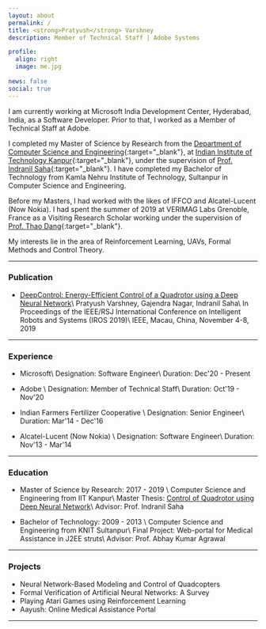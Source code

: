 ```yaml
---
layout: about
permalink: /
title: <strong>Pratyush</strong> Varshney
description: Member of Technical Staff | Adobe Systems

profile:
  align: right
  image: me.jpg
  
news: false
social: true
---
```


I am currently working at Microsoft India Development Center, Hyderabad, India, as a Software Developer. Prior to that, I worked as a Member of Technical Staff at Adobe. 

I completed my Master of Science by Research from the [Department of Computer Science and Engineering](https://www.cse.iitk.ac.in/){:target="\_blank"}, at [Indian Institute of Technology Kanpur](http://www.iitk.ac.in/){:target="\_blank"}, under the supervision of [Prof. Indranil Saha](https://www.cse.iitk.ac.in/users/isaha/){:target="\_blank"}. I have completed my Bachelor of Technology from Kamla Nehru Institute of Technology, Sultanpur in Computer Science and Engineering. 

Before my Masters, I had worked with the likes of IFFCO and Alcatel-Lucent (Now Nokia). I had spent the summer of 2019 at VERIMAG Labs Grenoble, France as a Visiting Research Scholar working under the supervision of [Prof. Thao Dang](http://www-verimag.imag.fr/PEOPLE/Thao.Dang/){:target="\_blank"}.


My interests lie in the area of Reinforcement Learning, UAVs, Formal Methods and Control Theory.


-----------------

### __Publication__

* [DeepControl: Energy-Efficient Control of a Quadrotor using a Deep Neural Network](https://www.youtube.com/watch?v=kWvylnCUUAQ&feature=youtu.be)\\
  Pratyush Varshney, Gajendra Nagar, Indranil Saha\\
  In Proceedings of the IEEE/RSJ International Conference on Intelligent Robots and Systems (IROS 2019)\\
  IEEE, Macau, China, November 4-8, 2019
 
-----------------

### __Experience__

* Microsoft\\
  Designation: Software Engineer\\
  Duration: Dec'20 - Present

* Adobe \\
  Designation: Member of Technical Staff\\
  Duration: Oct'19 - Nov'20

* Indian Farmers Fertilizer Cooperative \\
  Designation: Senior Engineer\\
  Duration: Mar'14 - Dec'16 

* Alcatel-Lucent (Now Nokia) \\
  Designation: Software Engineer\\
  Duration: Nov'13 - Mar'14 


-----------------

### __Education__

* Master of Science by Research: 2017 - 2019 \\
  Computer Science and Engineering from IIT Kanpur\\
  Master Thesis: <a class="page-link" href="{{ '/assets/pdf/PratyushVarshneyMSThesis.pdf' | prepend: site.baseurl | prepend: site.url }}">Control of Quadrotor using Deep Neural Network</a>\\
  Advisor: Prof. Indranil Saha

* Bachelor of Technology: 2009 - 2013 \\
  Computer Science and Engineering from KNIT Sultanpur\\
  Final Project: Web-portal for Medical Assistance in J2EE struts\\
  Advisor: Prof. Abhay Kumar Agrawal



--------------

### __Projects__

* Neural Network-Based Modeling and Control of Quadcopters 
* Formal Verification of Artificial Neural Networks: A Survey 
* Playing Atari Games using Reinforcement Learning 
* Aayush: Online Medical Assistance Portal

----------------------------------------